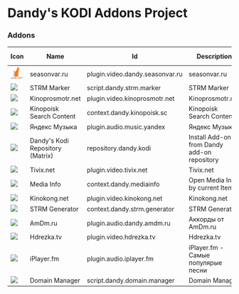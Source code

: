 # Dandy's KODI Addons Project
### Addons
|Icon|Name|Id|Description|Latest version|MD5|
|---|---|---|---|---|---|
|![](addons/zip/plugin.video.dandy.seasonvar.ru/icon.png?raw=true)|seasonvar.ru|plugin.video.dandy.seasonvar.ru|seasonvar.ru|[2.0.3](addons/zip/plugin.video.dandy.seasonvar.ru/plugin.video.dandy.seasonvar.ru-2.0.3.zip?raw=true)|`2d043bf44df68b6046668d45c55c3989`|
|![](addons/zip/script.dandy.strm.marker/icon.png?raw=true)|STRM Marker|script.dandy.strm.marker|STRM Marker|[2.0.0](addons/zip/script.dandy.strm.marker/script.dandy.strm.marker-2.0.0.zip?raw=true)|`7d560c96ff9b08e2dec0add0db0409d2`|
|![](addons/zip/plugin.video.kinoprosmotr.net/icon.png?raw=true)|Kinoprosmotr.net|plugin.video.kinoprosmotr.net|Kinoprosmotr.net|[3.0.0](addons/zip/plugin.video.kinoprosmotr.net/plugin.video.kinoprosmotr.net-3.0.0.zip?raw=true)|`9eb73856fc321ce9e9337914e219212a`|
|![](addons/zip/context.dandy.kinopoisk.sc/icon.png?raw=true)|Kinopoisk Search Content|context.dandy.kinopoisk.sc|Kinopoisk Search Content|[3.0.1](addons/zip/context.dandy.kinopoisk.sc/context.dandy.kinopoisk.sc-3.0.1.zip?raw=true)|`2a42144752cbd501d988f7de1afee79f`|
|![](addons/zip/plugin.audio.music.yandex/icon.png?raw=true)|Яндекс Музыка|plugin.audio.music.yandex|Яндекс Музыка|[0.1.4](addons/zip/plugin.audio.music.yandex/plugin.audio.music.yandex-0.1.4.zip?raw=true)|`c724f61fcdc22c14aeb6035b8f224b31`|
|![](addons/zip/repository.dandy.kodi/icon.png?raw=true)|Dandy's Kodi Repository (Matrix)|repository.dandy.kodi|Install Add-ons from Dandy add-on repository|[2.0.0](addons/zip/repository.dandy.kodi/repository.dandy.kodi-2.0.0.zip?raw=true)|`b19b65716b9d3c19c59f09178678c8d0`|
|![](addons/zip/plugin.video.tivix.net/icon.png?raw=true)|Tivix.net|plugin.video.tivix.net|Tivix.net|[3.0.2](addons/zip/plugin.video.tivix.net/plugin.video.tivix.net-3.0.2.zip?raw=true)|`bd9dc61509274446032c7951739553e4`|
|![](addons/zip/context.dandy.mediainfo/icon.png?raw=true)|Media Info|context.dandy.mediainfo|Open Media Info by current Item|[2.0.1](addons/zip/context.dandy.mediainfo/context.dandy.mediainfo-2.0.1.zip?raw=true)|`0f0e0946b4cc973cdb858bfd79538957`|
|![](addons/zip/plugin.video.kinokong.net/icon.png?raw=true)|Kinokong.net|plugin.video.kinokong.net|Kinokong.net|[2.0.5](addons/zip/plugin.video.kinokong.net/plugin.video.kinokong.net-2.0.5.zip?raw=true)|`bf0279c3b98f700d4462c01d827a6133`|
|![](addons/zip/context.dandy.strm.generator/icon.png?raw=true)|STRM Generator|context.dandy.strm.generator|STRM Generator|[2.0.0](addons/zip/context.dandy.strm.generator/context.dandy.strm.generator-2.0.0.zip?raw=true)|`4d358fd4d806ec6c64e4fbbaa3396a32`|
|![](addons/zip/plugin.audio.dandy.amdm.ru/icon.png?raw=true)|AmDm.ru|plugin.audio.dandy.amdm.ru|Аккорды от AmDm.ru|[2.0.1](addons/zip/plugin.audio.dandy.amdm.ru/plugin.audio.dandy.amdm.ru-2.0.1.zip?raw=true)|`03261b3c530b97f8c16f1dc0400a27a3`|
|![](addons/zip/plugin.video.hdrezka.tv/icon.png?raw=true)|Hdrezka.tv|plugin.video.hdrezka.tv|Hdrezka.tv|[3.1.0](addons/zip/plugin.video.hdrezka.tv/plugin.video.hdrezka.tv-3.1.0.zip?raw=true)|`c936fcdc0ebbab866f43cffc4713bd17`|
|![](addons/zip/plugin.audio.iplayer.fm/icon.png?raw=true)|iPlayer.fm|plugin.audio.iplayer.fm|iPlayer.fm - Самые популярые песни|[3.0.0](addons/zip/plugin.audio.iplayer.fm/plugin.audio.iplayer.fm-3.0.0.zip?raw=true)|`85222ccb684a3efaa31c678308085ed6`|
|![](addons/zip/script.dandy.domain.manager/icon.png?raw=true)|Domain Manager|script.dandy.domain.manager|Domain Manager|[2.0.0](addons/zip/script.dandy.domain.manager/script.dandy.domain.manager-2.0.0.zip?raw=true)|`762fd48864965c1355cca7bf0c69a8d4`|
